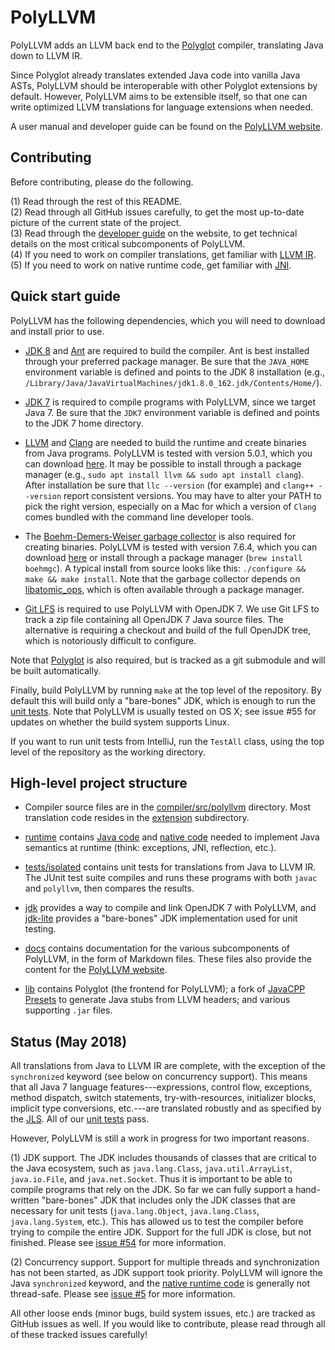 PolyLLVM
========

PolyLLVM adds an LLVM back end to the [Polyglot](https://www.cs.cornell.edu/projects/polyglot/) compiler, translating Java down to LLVM IR.

Since Polyglot already translates extended Java code into vanilla Java ASTs, PolyLLVM should be interoperable with other Polyglot extensions by default. However, PolyLLVM aims to be extensible itself, so that one can write optimized LLVM translations for language extensions when needed.

A user manual and developer guide can be found on the [PolyLLVM website](http://gharrma.github.io/polyllvm/).


Contributing
------------

Before contributing, please do the following.

(1) Read through the rest of this README.<br>
(2) Read through all GitHub issues carefully, to get the most up-to-date picture of the current state of the project.<br>
(3) Read through the [developer guide](http://gharrma.github.io/polyllvm/developer-guide.html) on the website, to get technical details on the most critical subcomponents of PolyLLVM.<br>
(4) If you need to work on compiler translations, get familiar with [LLVM IR](https://llvm.org/docs/LangRef.html).<br>
(5) If you need to work on native runtime code, get familiar with [JNI](https://docs.oracle.com/javase/7/docs/technotes/guides/jni/spec/design.html).


Quick start guide
-----------------

PolyLLVM has the following dependencies, which you will need to download and install prior to use.

- [JDK 8](http://www.oracle.com/technetwork/java/javase/downloads/index-jsp-138363.html) and [Ant](http://ant.apache.org) are required to build the compiler. Ant is best installed through your preferred package manager. Be sure that the `JAVA_HOME` environment variable is defined and points to the JDK 8 installation (e.g., `/Library/Java/JavaVirtualMachines/jdk1.8.0_162.jdk/Contents/Home/`).

- [JDK 7](http://www.oracle.com/technetwork/java/javase/downloads/java-archive-downloads-javase7-521261.html) is required to compile programs with PolyLLVM, since we target Java 7. Be sure that the `JDK7` environment variable is defined and points to the JDK 7 home directory.

- [LLVM](http://llvm.org) and [Clang](https://clang.llvm.org) are needed to build the runtime and create binaries from Java programs. PolyLLVM is tested with version 5.0.1, which you can download [here](http://releases.llvm.org/download.html#5.0.1). It may be possible to install through a package manager (e.g., `sudo apt install llvm && sudo apt install clang`). After installation be sure that `llc --version` (for example) and `clang++ --version` report consistent versions. You may have to alter your PATH to pick the right version, especially on a Mac for which a version of `Clang` comes bundled with the command line developer tools.

- The [Boehm-Demers-Weiser garbage collector](http://www.hboehm.info/gc/) is also required for creating binaries. PolyLLVM is tested with version 7.6.4, which you can download [here](http://www.hboehm.info/gc/gc_source/) or install through a package manager (`brew install boehmgc`). A typical install from source looks like this: `./configure && make && make install`. Note that the garbage collector depends on [libatomic_ops](https://github.com/ivmai/libatomic_ops), which is often available through a package manager.

- [Git LFS](https://git-lfs.github.com) is required to use PolyLLVM with OpenJDK 7. We use Git LFS to track a zip file containing all OpenJDK 7 Java source files. The alternative is requiring a checkout and build of the full OpenJDK tree, which is notoriously difficult to configure.

Note that [Polyglot](https://github.com/polyglot-compiler/polyglot/) is also required, but is tracked as a git submodule and will be built automatically.

Finally, build PolyLLVM by running `make` at the top level of the repository. By default this will build only a "bare-bones" JDK, which is enough to run the [unit tests](tests/isolated). Note that PolyLLVM is usually tested on OS X; see issue #55 for updates on whether the build system supports Linux.

If you want to run unit tests from IntelliJ, run the `TestAll` class, using the top level of the repository as the working directory.


High-level project structure
----------------------------

- Compiler source files are in the [compiler/src/polyllvm](compiler/src/polyllvm) directory. Most translation code resides in the [extension](compiler/src/polyllvm/extension) subdirectory.

- [runtime](runtime) contains [Java code](runtime/src) and [native code](runtime/native) needed to implement Java semantics at runtime (think: exceptions, JNI, reflection, etc.).

- [tests/isolated](tests/isolated) contains unit tests for translations from Java to LLVM IR. The JUnit test suite compiles and runs these programs with both `javac` and `polyllvm`, then compares the results.

- [jdk](jdk) provides a way to compile and link OpenJDK 7 with PolyLLVM, and [jdk-lite](jdk-lite) provides a "bare-bones" JDK implementation used for unit testing.

- [docs](docs) contains documentation for the various subcomponents of PolyLLVM, in the form of Markdown files. These files also provide the content for the [PolyLLVM website](http://gharrma.github.io/polyllvm/).

- [lib](lib) contains Polyglot (the frontend for PolyLLVM); a fork of [JavaCPP Presets](https://github.com/bytedeco/javacpp-presets) to generate Java stubs from LLVM headers; and various supporting `.jar` files.


Status (May 2018)
-----------------

All translations from Java to LLVM IR are complete, with the exception of the `synchronized` keyword (see below on concurrency support). This means that all Java 7 language features---expressions, control flow, exceptions, method dispatch, switch statements, try-with-resources, initializer blocks, implicit type conversions, etc.---are translated robustly and as specified by the [JLS](https://docs.oracle.com/javase/specs/jls/se7/html/index.html). All of our [unit tests](tests/isolated) pass.

However, PolyLLVM is still a work in progress for two important reasons.

(1) JDK support. The JDK includes thousands of classes that are critical to the Java ecosystem, such as `java.lang.Class`, `java.util.ArrayList`, `java.io.File`, and `java.net.Socket`. Thus it is important to be able to compile programs that rely on the JDK. So far we can fully support a hand-written "bare-bones" JDK that includes only the JDK classes that are necessary for unit tests (`java.lang.Object`, `java.lang.Class`, `java.lang.System`, etc.). This has allowed us to test the compiler before trying to compile the entire JDK. Support for the full JDK is close, but not finished. Please see [issue #54](https://github.com/gharrma/polyllvm/issues/54) for more information.

(2) Concurrency support. Support for multiple threads and synchronization has not been started, as JDK support took priority. PolyLLVM will ignore the Java `synchronized` keyword, and the [native runtime code](runtime/native) is generally not thread-safe. Please see [issue #5](https://github.com/gharrma/polyllvm/issues/5) for more information.

All other loose ends (minor bugs, build system issues, etc.) are tracked as GitHub issues as well. If you would like to contribute, please read through all of these tracked issues carefully!

